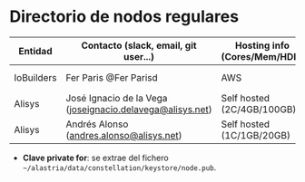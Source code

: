 ﻿# Directorio de nodos regulares

| Entidad | Contacto (slack, email, git user...) | Hosting info (Cores/Mem/HDD) | Clave private for * | enode |
| ------- | ------------------------------------ | ---------------------------------- | ------------- | ----- |
| IoBuilders | Fer Paris @Fer Parisd | AWS | Xt8uWCb0YiBoB8EHfNGDFGYgOHza2HQpR6kvHxeZFS0= | enode://6dcccbad7a4e75701fef6fd0f578c7d3873a853c905a911c416c896914b7cbd46320c363659c46ea32abedd397cb592c001c274dd282c46ed0c63e95c242453c@34.241.169.145:21000?discport=0 |
| Alisys | José Ignacio de la Vega (joseignacio.delavega@alisys.net) | Self hosted (2C/4GB/100GB) | j9xGDP8HJidk1hqtIPPV5LufAigvylkxFnobrUptoGU= | enode://15e23099b64218f2160cc1e9604275a178fa032c75c23cb92375e8c91343299d26575d39e8cab4d65c02bad9bb6fecfbb9e732c26d858afa8d2db30ad620df94@217.130.52.154:21000?discport=0 |
| Alisys | Andrés Alonso (andres.alonso@alisys.net) | Self hosted (1C/1GB/20GB) | afIBVJJJGBLEgbnlnSJp0/4e+W8Eix8Pwf3j54oHCQ0= | enode://06284054f748faf6c647da61b1c80fee9297cb874b3cd82baf867bc077df199c73931f8bb9765489a96588730ff09b8e3c14ded053375a6f5b1f37cc70b6fa19@195.181.210.110:21000?discport=0 |

* **Clave private for**: se extrae del fichero `~/alastria/data/constellation/keystore/node.pub`.
